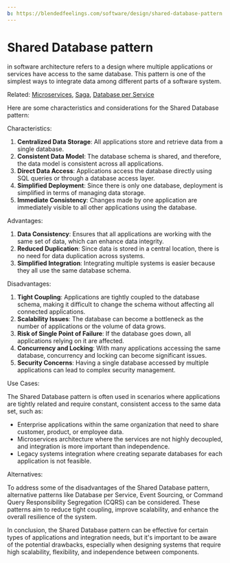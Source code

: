 ```yaml
---
b: https://blendedfeelings.com/software/design/shared-database-pattern.md
---
```


# Shared Database pattern 
in software architecture refers to a design where multiple applications or services have access to the same database. This pattern is one of the simplest ways to integrate data among different parts of a software system.

Related: [Microservices](microservices-architecture-pattern.md), [Saga](saga-pattern.md), [Database per Service](database-per-service-pattern.md)

Here are some characteristics and considerations for the Shared Database pattern:

Characteristics:

1. **Centralized Data Storage**: All applications store and retrieve data from a single database.
2. **Consistent Data Model**: The database schema is shared, and therefore, the data model is consistent across all applications.
3. **Direct Data Access**: Applications access the database directly using SQL queries or through a database access layer.
4. **Simplified Deployment**: Since there is only one database, deployment is simplified in terms of managing data storage.
5. **Immediate Consistency**: Changes made by one application are immediately visible to all other applications using the database.

Advantages:

1. **Data Consistency**: Ensures that all applications are working with the same set of data, which can enhance data integrity.
2. **Reduced Duplication**: Since data is stored in a central location, there is no need for data duplication across systems.
3. **Simplified Integration**: Integrating multiple systems is easier because they all use the same database schema.

Disadvantages:

1. **Tight Coupling**: Applications are tightly coupled to the database schema, making it difficult to change the schema without affecting all connected applications.
2. **Scalability Issues**: The database can become a bottleneck as the number of applications or the volume of data grows.
3. **Risk of Single Point of Failure**: If the database goes down, all applications relying on it are affected.
4. **Concurrency and Locking**: With many applications accessing the same database, concurrency and locking can become significant issues.
5. **Security Concerns**: Having a single database accessed by multiple applications can lead to complex security management.

Use Cases:

The Shared Database pattern is often used in scenarios where applications are tightly related and require constant, consistent access to the same data set, such as:

- Enterprise applications within the same organization that need to share customer, product, or employee data.
- Microservices architecture where the services are not highly decoupled, and integration is more important than independence.
- Legacy systems integration where creating separate databases for each application is not feasible.

Alternatives:

To address some of the disadvantages of the Shared Database pattern, alternative patterns like Database per Service, Event Sourcing, or Command Query Responsibility Segregation (CQRS) can be considered. These patterns aim to reduce tight coupling, improve scalability, and enhance the overall resilience of the system.

In conclusion, the Shared Database pattern can be effective for certain types of applications and integration needs, but it's important to be aware of the potential drawbacks, especially when designing systems that require high scalability, flexibility, and independence between components.